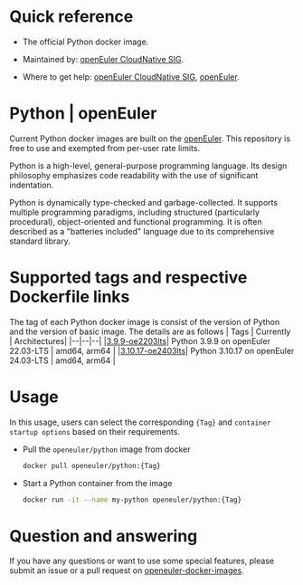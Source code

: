 # Quick reference

- The official Python docker image.

- Maintained by: [openEuler CloudNative SIG](https://gitee.com/openeuler/cloudnative).

- Where to get help: [openEuler CloudNative SIG](https://gitee.com/openeuler/cloudnative), [openEuler](https://gitee.com/openeuler/community).

# Python | openEuler
Current Python docker images are built on the [openEuler](https://repo.openeuler.org/). This repository is free to use and exempted from per-user rate limits.

Python is a high-level, general-purpose programming language. Its design philosophy emphasizes code readability with the use of significant indentation.

Python is dynamically type-checked and garbage-collected. It supports multiple programming paradigms, including structured (particularly procedural), object-oriented and functional programming. It is often described as a "batteries included" language due to its comprehensive standard library.

# Supported tags and respective Dockerfile links
The tag of each Python docker image is consist of the version of Python and the version of basic image. The details are as follows
| Tags | Currently |  Architectures|
|--|--|--|
|[3.9.9-oe2203lts](https://gitee.com/openeuler/openeuler-docker-images/blob/master/Others/Others/python/3.9.9/22.03-lts/Dockerfile)| Python 3.9.9 on openEuler 22.03-LTS | amd64, arm64 |
|[3.10.17-oe2403lts](https://gitee.com/openeuler/openeuler-docker-images/blob/master/Others/Others/python/3.10.17/24.03-lts/Dockerfile)| Python 3.10.17 on openEuler 24.03-LTS | amd64, arm64 |


# Usage
In this usage, users can select the corresponding `{Tag}` and `container startup options` based on their requirements.

- Pull the `openeuler/python` image from docker

	```bash
	docker pull openeuler/python:{Tag}
	```

- Start a Python container from the image

	```bash
	docker run -it --name my-python openeuler/python:{Tag}
	```

# Question and answering
If you have any questions or want to use some special features, please submit an issue or a pull request on [openeuler-docker-images](https://gitee.com/openeuler/openeuler-docker-images).
